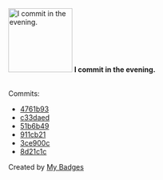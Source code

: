 <img src="https://my-badges.github.io/my-badges/evening-commits.png" alt="I commit in the evening." title="I commit in the evening." width="128">
<strong>I commit in the evening.</strong>
<br><br>

Commits:

- <a href="https://github.com/VatsalSy/VatsalSy/commit/4761b9374bb8f8ed01727be7dc7e7bcafdfd7ce0">4761b93</a>
- <a href="https://github.com/VatsalSy/VatsalSy/commit/c33daedc6d2676b65c968a6ec0ec0467bbfffa71">c33daed</a>
- <a href="https://github.com/VatsalSy/VatsalSy/commit/51b6b49898c0d4e367a04d219be4fa78d7077cd3">51b6b49</a>
- <a href="https://github.com/VatsalSy/Vatsal_CV/commit/911cb215c29037d4c77d44438d3c327e2559a8d5">911cb21</a>
- <a href="https://github.com/VatsalSy/Vatsal_CV/commit/3ce900cf51db751e8b077c5ec969775560a013d9">3ce900c</a>
- <a href="https://github.com/VatsalSy/Vatsal_CV/commit/8d21c1c7210374b12520d4d94da262b19a4c8239">8d21c1c</a>


Created by <a href="https://github.com/my-badges/my-badges">My Badges</a>
